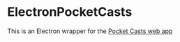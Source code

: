 # ElectronPocketCasts

This is an Electron wrapper for the [Pocket Casts web app](http://play.pocketcasts.com/web)
